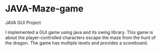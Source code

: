 # JAVA-Maze-game
JAVA GUI Project

I implemented a GUI game using java and its swing library. This game is about the player-controlled characters escape the maze
from the hunt of the dragon. The game has multiple levels and provides a scoreboard.
